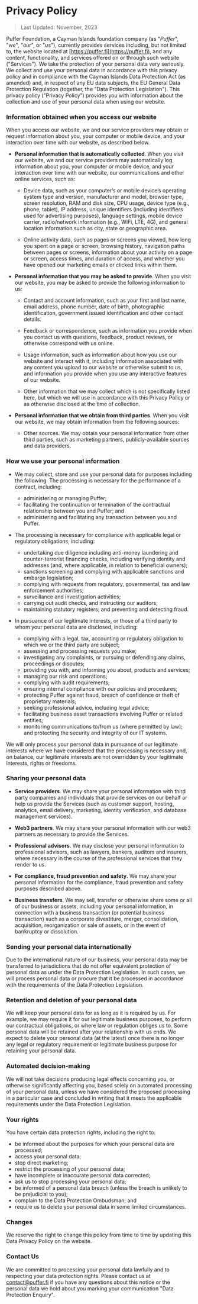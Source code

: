 # Privacy Policy

> Last Updated: November, 2023

Puffer Foundation, a Cayman Islands foundation company (as "_Puffer_", "_we_", "_our_", or "_us_"), currently provides services including, but not limited to, the website located at [https://puffer.fi](https://puffer.fi), and any content, functionality, and services offered on or through such website ("Services"). We take the protection of your personal data very seriously. We collect and use your personal data in accordance with this privacy policy and in compliance with the Cayman Islands Data Protection Act (as amended) and, in respect of any EU data subjects, the EU General Data Protection Regulation (together, the "Data Protection Legislation"). This privacy policy ("Privacy Policy") provides you with information about the collection and use of your personal data when using our website.

### Information obtained when you access our website

When you access our website, we and our service providers may obtain or request information about you, your computer or mobile device, and your interaction over time with our website, as described below.

- **Personal information that is automatically collected**. When you visit our website, we and our service providers may automatically log information about you, your computer or mobile device, and your interaction over time with our website, our communications and other online services, such as:

  - Device data, such as your computer’s or mobile device’s operating system type and version, manufacturer and model, browser type, screen resolution, RAM and disk size, CPU usage, device type (e.g., phone, tablet), IP address, unique identifiers (including identifiers used for advertising purposes), language settings, mobile device carrier, radio/network information (e.g., WiFi, LTE, 4G), and general location information such as city, state or geographic area.

  - Online activity data, such as pages or screens you viewed, how long you spent on a page or screen, browsing history, navigation paths between pages or screens, information about your activity on a page or screen, access times, and duration of access, and whether you have opened our marketing emails or clicked links within them.

- **Personal information that you may be asked to provide**. When you visit our website, you may be asked to provide the following information to us:

  - Contact and account information, such as your first and last name, email address, phone number, date of birth, photographic identification, government issued identification and other contact details.

  - Feedback or correspondence, such as information you provide when you contact us with questions, feedback, product reviews, or otherwise correspond with us online.

  - Usage information, such as information about how you use our website and interact with it, including information associated with any content you upload to our website or otherwise submit to us, and information you provide when you use any interactive features of our website.

  - Other information that we may collect which is not specifically listed here, but which we will use in accordance with this Privacy Policy or as otherwise disclosed at the time of collection.

- **Personal information that we obtain from third parties**. When you visit our website, we may obtain information from the following sources:
  - Other sources. We may obtain your personal information from other third parties, such as marketing partners, publicly-available sources and data providers.

### How we use your personal information

- We may collect, store and use your personal data for purposes including the following. The processing is necessary for the performance of a contract, including:

  - administering or managing Puffer;
  - facilitating the continuation or termination of the contractual relationship between you and Puffer; and
  - administering and facilitating any transaction between you and Puffer.

- The processing is necessary for compliance with applicable legal or regulatory obligations, including:

  - undertaking due diligence including anti-money laundering and counter-terrorist financing checks, including verifying identity and addresses (and, where applicable, in relation to beneficial owners);
  - sanctions screening and complying with applicable sanctions and embargo legislation;
  - complying with requests from regulatory, governmental, tax and law enforcement authorities;
  - surveillance and investigation activities;
  - carrying out audit checks, and instructing our auditors;
  - maintaining statutory registers; and preventing and detecting fraud.

- In pursuance of our legitimate interests, or those of a third party to whom your personal data are disclosed, including:
  - complying with a legal, tax, accounting or regulatory obligation to which we or the third party are subject;
  - assessing and processing requests you make;
  - investigating any complaints, or pursuing or defending any claims, proceedings or disputes;
  - providing you with, and informing you about, products and services;
  - managing our risk and operations;
  - complying with audit requirements;
  - ensuring internal compliance with our policies and procedures;
  - protecting Puffer against fraud, breach of confidence or theft of proprietary materials;
  - seeking professional advice, including legal advice;
  - facilitating business asset transactions involving Puffer or related entities;
  - monitoring communications to/from us (where permitted by law); and protecting the security and integrity of our IT systems.

We will only process your personal data in pursuance of our legitimate interests where we have considered that the processing is necessary and, on balance, our legitimate interests are not overridden by your legitimate interests, rights or freedoms.

### Sharing your personal data

- **Service providers**. We may share your personal information with third party companies and individuals that provide services on our behalf or help us provide the Services (such as customer support, hosting, analytics, email delivery, marketing, identity verification, and database management services).

- **Web3 partners**. We may share your personal information with our web3 partners as necessary to provide the Services.

- **Professional advisors**. We may disclose your personal information to professional advisors, such as lawyers, bankers, auditors and insurers, where necessary in the course of the professional services that they render to us.

- **For compliance, fraud prevention and safety**. We may share your personal information for the compliance, fraud prevention and safety purposes described above.

- **Business transfers**. We may sell, transfer or otherwise share some or all of our business or assets, including your personal information, in connection with a business transaction (or potential business transaction) such as a corporate divestiture, merger, consolidation, acquisition, reorganization or sale of assets, or in the event of bankruptcy or dissolution.

### Sending your personal data internationally

Due to the international nature of our business, your personal data may be transferred to jurisdictions that do not offer equivalent protection of personal data as under the Data Protection Legislation. In such cases, we will process personal data or procure that it be processed in accordance with the requirements of the Data Protection Legislation.

### ‍Retention and deletion of your personal data

We will keep your personal data for as long as it is required by us. For example, we may require it for our legitimate business purposes, to perform our contractual obligations, or where law or regulation obliges us to. Some personal data will be retained after your relationship with us ends. We expect to delete your personal data (at the latest) once there is no longer any legal or regulatory requirement or legitimate business purpose for retaining your personal data.

### Automated decision-making

We will not take decisions producing legal effects concerning you, or otherwise significantly affecting you, based solely on automated processing of your personal data, unless we have considered the proposed processing in a particular case and concluded in writing that it meets the applicable requirements under the Data Protection Legislation.

### Your rights

You have certain data protection rights, including the right to:

- be informed about the purposes for which your personal data are processed;
- access your personal data;
- stop direct marketing;
- restrict the processing of your personal data;
- have incomplete or inaccurate personal data corrected;
- ask us to stop processing your personal data;
- be informed of a personal data breach (unless the breach is unlikely to be prejudicial to you);
- complain to the Data Protection Ombudsman; and
- require us to delete your personal data in some limited circumstances.

### Changes

We reserve the right to change this policy from time to time by updating this Data Privacy Policy on the website.

### Contact Us

We are committed to processing your personal data lawfully and to respecting your data protection rights. Please contact us at contact@puffer.fi if you have any questions about this notice or the personal data we hold about you marking your communication "Data Protection Enquiry".
